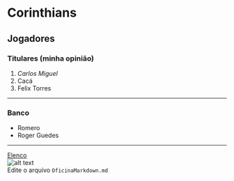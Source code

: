 # Corinthians 
## Jogadores 
### Titulares (**minha opinião**)
1. *Carlos Miguel*
2. Cacá
3. Felix Torres
---
### Banco
- Romero
- Roger Guedes<br>
---
[Elenco](https://www.corinthians.com.br/futebol/profissional/elenco)<br>
![alt text](https://cdn.meutimao.com.br/fotos-do-corinthians/w941/2022/07/10/elenco_do_corinthians_antes_da_bola_rolar_9af8.jpg)<br>
Edite o arquivo `OficinaMarkdown.md`
